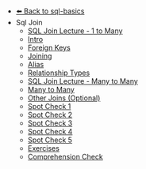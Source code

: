 - [⬅️ Back to sql-basics](../README.md)
- Sql Join
  - [SQL Join Lecture - 1 to Many](./SQL-Join-Lecture---1-to-Many.md "SQL Join Lecture - 1 to Many")
  - [Intro](./Intro.md "Intro")
  - [Foreign Keys](./Foreign-Keys.md "Foreign Keys")
  - [Joining](./Joining.md "Joining")
  - [Alias](./Alias.md "Alias")
  - [Relationship Types](./Relationship-Types.md "Relationship Types")
  - [SQL Join Lecture - Many to Many](./SQL-Join-Lecture---Many-to-Many.md "SQL Join Lecture - Many to Many")
  - [Many to Many](./Many-to-Many.md "Many to Many")
  - [Other Joins (Optional)](./Other-Joins--Optional-.md "Other Joins (Optional)")
  - [Spot Check 1](./Spot-Check-1.md "Spot Check 1")
  - [Spot Check 2](./Spot-Check-2.md "Spot Check 2")
  - [Spot Check 3](./Spot-Check-3.md "Spot Check 3")
  - [Spot Check 4](./Spot-Check-4.md "Spot Check 4")
  - [Spot Check 5](./Spot-Check-5.md "Spot Check 5")
  - [Exercises](./Exercises.md "Exercises")
  - [Comprehension Check](./Comprehension-Check.md "Comprehension Check")
